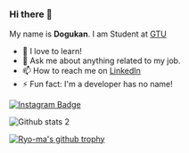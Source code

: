 #
### Hi there 👋

My name is **Dogukan**. I am Student at [GTU](https://www.gtu.edu.tr/?languageId=2)


- 🌱 I love to learn!
- 💬 Ask me about anything related to my job.
- 📫 How to reach me on [LinkedIn](https://linkedin.com/in/dogukantastan/) 
- ⚡ Fun fact: I'm a developer has no name!


[![Instagram Badge](https://img.shields.io/badge/-Instagram-C13584?style=flat-quare&labelColor=C13584&logo=instagram&logoColor=white&link=link)](https://www.instagram.com/dogukantastan29/)


![Github stats 2](https://github-readme-stats.vercel.app/api?username=DogukanTastan&show_icons=true&theme=radical)

[![Ryo-ma's github trophy](https://github-profile-trophy.vercel.app/?username=Naereen&row=1)](https://github.com/DogukanTastan)





